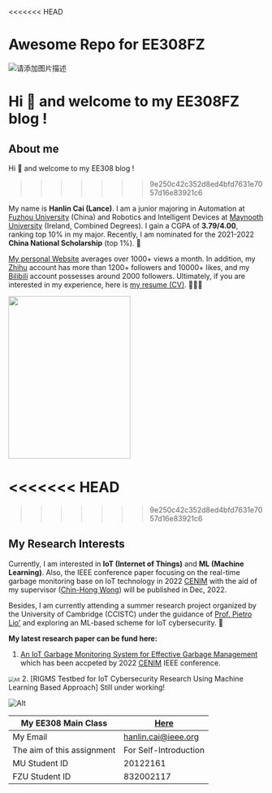<<<<<<< HEAD
# Awesome Repo for EE308FZ

![请添加图片描述](https://s2.loli.net/2022/10/22/aLYq8JtblNXdKxT.jpg)



Hi 👋 and welcome to my EE308FZ blog !
=======
## About me
Hi 👋 and welcome to my EE308 blog !
>>>>>>> 9e250c42c352d8ed4bfd7631e7057d16e83921c6

My name is **Hanlin Cai (Lance)**. I am a junior majoring in Automation at [Fuzhou University] (China) and Robotics and Intelligent Devices at [Maynooth University] (Ireland, Combined Degrees). I gain a CGPA of **3.79/4.00**, ranking top 10% in my major. Recently, I am nominated for the 2021-2022 **China National Scholarship** (top 1%). 🎊

[My personal Website] averages over 1000+ views a month. In addition, my [Zhihu] account has more than 1200+ followers and 10000+ likes, and my [Bilibili] account possesses around 2000 followers. Ultimately, if you are interested in my experience, here is [my resume (CV)]. 👨🏻‍💻

<img src="https://www.caihanlin.com/caihanlin.jpg" class="floatpic" width="240" height="320">

<<<<<<< HEAD
=======

>>>>>>> 9e250c42c352d8ed4bfd7631e7057d16e83921c6
## My Research Interests
Currently, I am interested in **IoT (Internet of Things)** and **ML (Machine Learning)**. Also, the IEEE conference paper focusing on the real-time garbage monitoring base on IoT technology in 2022 [CENIM]  with the aid of my supervisor ([Chin-Hong Wong]) will be published in Dec, 2022. 

Besides, I am currently attending a summer research project organized by the University of Cambridge (CCISTC) under the guidance of [Prof. Pietro Lio'] and exploring an ML-based scheme for IoT cybersecurity. 🚀


**My latest research paper can be fund here:**

1. [An IoT Garbage Monitoring System for Effective Garbage Management] which has been accpeted by  2022 [CENIM] IEEE conference.
  <img src="https://img-blog.csdnimg.cn/c48a83e1e0674e7e8753bc9999e76549.png#pic_center" alt="Alt" style="zoom:67%;" />
2. [RIGMS Testbed for IoT Cybersecurity Research Using Machine Learning Based Approach] Still under working!

![Alt](https://img-blog.csdnimg.cn/1682bcb374734239adec3670d78d385d.png#pic_center)



| My EE308 Main Class| [Here]|
|--|--|
| My Email                   | hanlin.cai@ieee.org   |
| The aim of this assignment | For Self-Introduction|
| MU Student ID | 20122161 |
|FZU Student ID|832002117|



[Zhihu]:https://www.zhihu.com/people/chlire
[Bilibili]:https://space.bilibili.com/594030035?spm_id_from=333.1007.0.0
[CENIM]:http://cenim.its.ac.id/#pdfexpress
[My Personal Website]: https://mieclance.club/
[My Bilibili Channel]: https://space.bilibili.com/594030035?spm_id_from=333.1007.0.0
[Fuzhou University]: https://www.fzu.edu.cn/
[Maynooth University]: https://maynoothuniversity.ie/
[Chin-Hong Wong]: https://www.researchgate.net/profile/Chin-Hong-Wong
[Prof. Pietro Lio']: https://www.cl.cam.ac.uk/~pl219/
[my resume (CV)]:https://github.com/GuangLun2000/miec-club-lance/blob/main/about-me/CV-HanlinCAI-20221022.pdf
[An IoT Garbage Monitoring System for Effective Garbage Management]:https://github.com/GuangLun2000/miec-club-lance/tree/main/Research-Paper/1-IoT-Garbage-Monitoring-in-CENIM2022
[RIGMS Testbed for IoT Cybersecurity Research Using Machine Learning Based Approach]:https://github.com/GuangLun2000/miec-club-lance/tree/main/Research-Paper/2-IoT-ML-Cybersecurity-in-Cambridge

[here]:https://blog.csdn.net/weixin_51100018/category_12066029.html?spm=1001.2014.3001.5482
[Assignment1]:https://github.com/GuangLun2000/EE308FZ/tree/main/Requirement-for-LAB/Lab1-20221022
